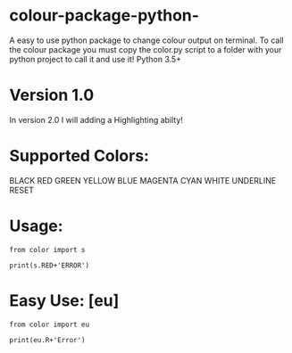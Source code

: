 # colour-package-python-
A easy to use python package to change colour  output on terminal.
To call the colour package you must copy the color.py script to a folder 
with your python project to call it and use it!  Python 3.5+


# Version 1.0
In version 2.0 I will adding a Highlighting abilty!


# Supported Colors:
BLACK 
RED 
GREEN 
YELLOW 
BLUE
MAGENTA 
CYAN 
WHITE 
UNDERLINE 
RESET 

# Usage:
``from color import s``

``print(s.RED+'ERROR')``



# Easy Use: [eu]

``from color import eu``

``print(eu.R+'Error')``
